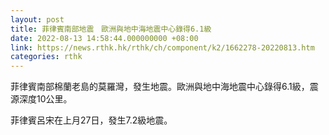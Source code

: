 ```yaml
---
layout: post
title: 菲律賓南部地震　歐洲與地中海地震中心錄得6.1級
date: 2022-08-13 14:58:44.000000000 +08:00
link: https://news.rthk.hk/rthk/ch/component/k2/1662278-20220813.htm
categories: rthk
---
```


菲律賓南部棉蘭老島的莫羅灣，發生地震。歐洲與地中海地震中心錄得6.1級，震源深度10公里。

菲律賓呂宋在上月27日，發生7.2級地震。
